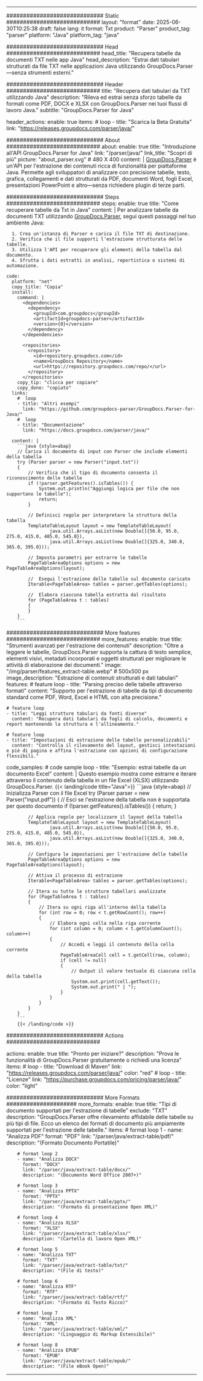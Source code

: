 


---
############################# Static ############################
layout: "format"
date:  2025-06-30T10:25:38
draft: false
lang: it
format: Txt
product: "Parser"
product_tag: "parser"
platform: "Java"
platform_tag: "java"

############################# Head ############################
head_title: "Recupera tabelle da documenti TXT nelle app Java"
head_description: "Estrai dati tabulari strutturati da file TXT nelle applicazioni Java utilizzando GroupDocs.Parser—senza strumenti esterni."

############################# Header ############################
title: "Recupera dati tabulari da TXT utilizzando Java" 
description: "Rileva ed estrai senza sforzo tabelle da formati come PDF, DOCX e XLSX con GroupDocs.Parser nei tuoi flussi di lavoro Java."
subtitle: "GroupDocs.Parser for Java" 

header_actions:
  enable: true
  items:
    #  loop
    - title: "Scarica la Beta Gratuita"
      link: "https://releases.groupdocs.com/parser/java/"
      
############################# About ############################
about:
    enable: true
    title: "Introduzione all'API GroupDocs.Parser for Java"
    link: "/parser/java/"
    link_title: "Scopri di più"
    picture: "about_parser.svg" # 480 X 400
    content: |
       [GroupDocs.Parser](/parser/java/) è un'API per l'estrazione dei contenuti ricca di funzionalità per piattaforme Java. Permette agli sviluppatori di analizzare con precisione tabelle, testo, grafica, collegamenti e dati strutturati da PDF, documenti Word, fogli Excel, presentazioni PowerPoint e altro—senza richiedere plugin di terze parti.

############################# Steps ############################
steps:
    enable: true
    title: "Come recuperare tabelle da Txt in Java"
    content: |
      Per analizzare tabelle da documenti TXT utilizzando [GroupDocs.Parser](/parser/java/), segui questi passaggi nel tuo ambiente Java:
      
      1. Crea un'istanza di Parser e carica il file TXT di destinazione.
      2. Verifica che il file supporti l'estrazione strutturata delle tabelle.
      3. Utilizza l'API per recuperare gli elementi della tabella dal documento.
      4. Sfrutta i dati estratti in analisi, reportistica o sistemi di automazione.
   
    code:
      platform: "net"
      copy_title: "Copia"
      install:
        command: |
          <dependencies>
            <dependency>
              <groupId>com.groupdocs</groupId>
              <artifactId>groupdocs-parser</artifactId>
              <version>{0}</version>
            </dependency>
          </dependencies>

          <repositories>
            <repository>
              <id>repository.groupdocs.com</id>
              <name>GroupDocs Repository</name>
              <url>https://repository.groupdocs.com/repo/</url>
            </repository>
          </repositories>
        copy_tip: "clicca per copiare"
        copy_done: "copiato"
      links:
        #  loop
        - title: "Altri esempi"
          link: "https://github.com/groupdocs-parser/GroupDocs.Parser-for-Java/"
        #  loop
        - title: "Documentazione"
          link: "https://docs.groupdocs.com/parser/java/"
          
      content: |
        ```java {style=abap}
        // Carica il documento di input con Parser che include elementi della tabella
        try (Parser parser = new Parser("input.txt"))
        {
            // Verifica che il tipo di documento consenta il riconoscimento delle tabelle
            if (!parser.getFeatures().isTables()) {
                System.out.println("Aggiungi logica per file che non supportano le tabelle");
                return;
            }

            // Definisci regole per interpretare la struttura della tabella
            TemplateTableLayout layout = new TemplateTableLayout(
                    java.util.Arrays.asList(new Double[]{50.0, 95.0, 275.0, 415.0, 485.0, 545.0}),
                    java.util.Arrays.asList(new Double[]{325.0, 340.0, 365.0, 395.0}));

            // Imposta parametri per estrarre le tabelle
            PageTableAreaOptions options = new PageTableAreaOptions(layout);

            //  Esegui l'estrazione delle tabelle sul documento caricato
            Iterable<PageTableArea> tables = parser.getTables(options);

            //  Elabora ciascuna tabella estratta dal risultato
            for (PageTableArea t : tables) 
            {
            }
        }
        ```            

############################# More features ############################
more_features:
  enable: true
  title: "Strumenti avanzati per l'estrazione dei contenuti"
  description: "Oltre a leggere le tabelle, GroupDocs.Parser supporta la cattura di testo semplice, elementi visivi, metadati incorporati e oggetti strutturati per migliorare le attività di elaborazione dei documenti."
  image: "/img/parser/features_extract-table.webp" # 500x500 px
  image_description: "Estrazione di contenuti strutturati e dati tabulari"
  features:
    # feature loop
    - title: "Parsing preciso delle tabelle attraverso formati"
      content: "Supporto per l'estrazione di tabelle da tipi di documento standard come PDF, Word, Excel e HTML con alta precisione."

    # feature loop
    - title: "Leggi strutture tabulari da fonti diverse"
      content: "Recupera dati tabulari da fogli di calcolo, documenti e report mantenendo la struttura e l'allineamento."

    # feature loop
    - title: "Impostazioni di estrazione delle tabelle personalizzabili"
      content: "Controlla il rilevamento del layout, gestisci intestazioni e piè di pagina e affina l'estrazione con opzioni di configurazione flessibili."
      
  code_samples:
    # code sample loop
    - title: "Esempio: estrai tabelle da un documento Excel"
      content: |
        Questo esempio mostra come estrarre e iterare attraverso il contenuto della tabella in un file Excel (XLSX) utilizzando GroupDocs.Parser.
        {{< landing/code title="Java">}}
        ```java {style=abap}
        //  Inizializza Parser con il file Excel
        try (Parser parser = new Parser("input.pdf"))
        {
            // Esci se l'estrazione della tabella non è supportata per questo documento
            if (!parser.getFeatures().isTables())
            {
                return;
            }

            // Applica regole per localizzare il layout della tabella
            TemplateTableLayout layout = new TemplateTableLayout(
                    java.util.Arrays.asList(new Double[]{50.0, 95.0, 275.0, 415.0, 485.0, 545.0}),
                    java.util.Arrays.asList(new Double[]{325.0, 340.0, 365.0, 395.0}));

            // Configura le impostazioni per l'estrazione delle tabelle
            PageTableAreaOptions options = new PageTableAreaOptions(layout);

            // Attiva il processo di estrazione
            Iterable<PageTableArea> tables = parser.getTables(options);

            // Itera su tutte le strutture tabellari analizzate
            for (PageTableArea t : tables)
            {
                // Itera su ogni riga all'interno della tabella
                for (int row = 0; row < t.getRowCount(); row++)
                {
                    // Elabora ogni cella nella riga corrente
                    for (int column = 0; column < t.getColumnCount(); column++) 
                    {
                        // Accedi e leggi il contenuto della cella corrente
                        PageTableAreaCell cell = t.getCell(row, column);
                        if (cell != null)
                        {
                            // Output il valore testuale di ciascuna cella della tabella
                            System.out.print(cell.getText());
                            System.out.print(" | ");
                        }
                    }
                }
            }
        }
        ```
        {{< /landing/code >}}


############################# Actions ############################

actions:
  enable: true
  title: "Pronto per iniziare?"
  description: "Prova le funzionalità di GroupDocs.Parser gratuitamente o richiedi una licenza"
  items:
    #  loop
    - title: "Download di Maven"
      link: "https://releases.groupdocs.com/parser/java/"
      color: "red"
        #  loop
    - title: "Licenze"
      link: "https://purchase.groupdocs.com/pricing/parser/java/"
      color: "light"


############################# More Formats #####################
more_formats:
    enable: true
    title: "Tipi di documento supportati per l'estrazione di tabelle"
    exclude: "TXT"
    description: "GroupDocs.Parser offre rilevamento affidabile delle tabelle su più tipi di file. Ecco un elenco dei formati di documento più ampiamente supportati per l'estrazione delle tabelle."
    items: 
        # format loop 1
        - name: "Analizza PDF"
          format: "PDF"
          link: "/parser/java/extract-table/pdf/"
          description: "(Formato Documento Portatile)"
          
        # format loop 2
        - name: "Analizza DOCX"
          format: "DOCX"
          link: "/parser/java/extract-table/docx/"
          description: "(Documento Word Office 2007+)"
          
        # format loop 3
        - name: "Analizza PPTX"
          format: "PPTX"
          link: "/parser/java/extract-table/pptx/"
          description: "(Formato di presentazione Open XML)"
          
        # format loop 4
        - name: "Analizza XLSX"
          format: "XLSX"
          link: "/parser/java/extract-table/xlsx/"
          description: "(Cartella di lavoro Open XML)"
          
        # format loop 5
        - name: "Analizza TXT"
          format: "TXT"
          link: "/parser/java/extract-table/txt/"
          description: "(File di testo)"
          
        # format loop 6
        - name: "Analizza RTF"
          format: "RTF"
          link: "/parser/java/extract-table/rtf/"
          description: "(Formato di Testo Ricco)"
          
        # format loop 7
        - name: "Analizza XML"
          format: "XML"
          link: "/parser/java/extract-table/xml/"
          description: "(Linguaggio di Markup Estensibile)"
          
        # format loop 8
        - name: "Analizza EPUB"
          format: "EPUB"
          link: "/parser/java/extract-table/epub/"
          description: "(File eBook Open)"
         
          

---